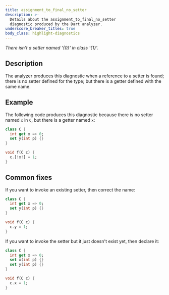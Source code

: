 ```yaml
---
title: assignment_to_final_no_setter
description: >-
  Details about the assignment_to_final_no_setter
  diagnostic produced by the Dart analyzer.
underscore_breaker_titles: true
body_class: highlight-diagnostics
---
```


_There isn't a setter named '{0}' in class '{1}'._

## Description

The analyzer produces this diagnostic when a reference to a setter is
found; there is no setter defined for the type; but there is a getter
defined with the same name.

## Example

The following code produces this diagnostic because there is no setter
named `x` in `C`, but there is a getter named `x`:

```dart
class C {
  int get x => 0;
  set y(int p) {}
}

void f(C c) {
  c.[!x!] = 1;
}
```

## Common fixes

If you want to invoke an existing setter, then correct the name:

```dart
class C {
  int get x => 0;
  set y(int p) {}
}

void f(C c) {
  c.y = 1;
}
```

If you want to invoke the setter but it just doesn't exist yet, then
declare it:

```dart
class C {
  int get x => 0;
  set x(int p) {}
  set y(int p) {}
}

void f(C c) {
  c.x = 1;
}
```
